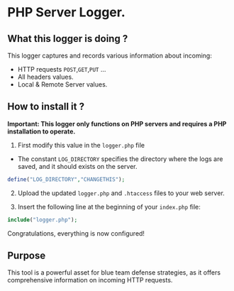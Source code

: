 # PHP Server Logger.

## What this logger is doing ?

This logger captures and records various information about incoming:  

- HTTP requests `POST`,`GET`,`PUT` ...
- All headers values.
- Local & Remote Server values.

## How to install it ?

**Important: This logger only functions on PHP servers and requires a PHP installation to operate.**

1) First modify this value in the `logger.php` file

- The constant `LOG_DIRECTORY` specifies the directory where the logs are saved, and it should exists on the server.

```PHP
define("LOG_DIRECTORY","CHANGETHIS");
```

2) Upload the updated `logger.php` and `.htaccess` files to your web server.

3) Insert the following line at the beginning of your `index.php` file:

```php
include("logger.php");
```

Congratulations, everything is now configured!

## Purpose

This tool is a powerful asset for blue team defense strategies, as it offers comprehensive information on incoming HTTP requests.
